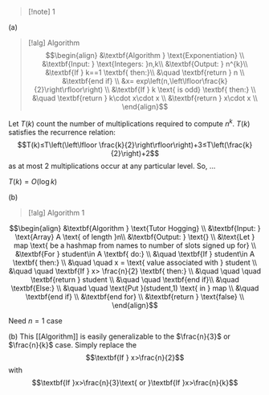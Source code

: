 >[!note] 1

(a) 
>[!alg]  Algorithm
>$$\begin{align}
&\textbf{Algorithm } \text{Exponentiation} \\
&\textbf{Input: } \text{Integers: }n,k\\
&\textbf{Output: } n^{k}\\
&\textbf{If } k==1 \textbf{ then:}\\
&\quad \textbf{return } n \\
&\textbf{end if} \\
&x= exp\left(n,\left\lfloor\frac{k}{2}\right\rfloor\right) \\
&\textbf{If } k \text{ is odd} \textbf{ then:} \\
&\quad \textbf{return } k\cdot x\cdot x \\
&\textbf{return } x\cdot x \\
\end{align}$$

Let $T(k)$ count the number of multiplications required to compute $n^{k}$. $T(k)$ satisfies the recurrence relation: $$T(k)≤T\left(\left\lfloor \frac{k}{2}\right\rfloor\right)+3≤T\left(\frac{k}{2}\right)+2$$as at most $2$ multiplications occur at any particular level. So, 
...

$T(k)=O(\log k)$

(b) 

>[!alg] Algorithm 1

$$\begin{align}
&\textbf{Algorithm } \text{Tutor Hogging} \\
&\textbf{Input: } \text{Array} A \text{ of length }n\\
&\textbf{Output: } \text{} \\
&\text{Let } map \text{ be a hashmap from names to number of slots signed up for} \\
&\textbf{For } student\in A \textbf{ do:} \\
&\quad \textbf{If } student\in A \textbf{ then:} \\
&\quad \quad x = \text{ value associated with } student \\
&\quad \quad \textbf{If } x> \frac{n}{2} \textbf{ then:} \\
&\quad \quad \quad \textbf{return } student \\
&\quad \quad \textbf{end if}\\
&\quad \textbf{Else:} \\
&\quad \quad \text{Put }(student,1) \text{ in } map \\
&\quad \textbf{end if} \\
&\textbf{end for} \\
&\textbf{return } \text{false} \\
\end{align}$$

Need $n=1$ case


(b) This [[Algorithm]] is easily generalizable to the $\frac{n}{3}$ or $\frac{n}{k}$ case. Simply replace the $$\textbf{If } x>\frac{n}{2}$$ with $$\textbf{If }x>\frac{n}{3}\text{ or }\textbf{If }x>\frac{n}{k}$$